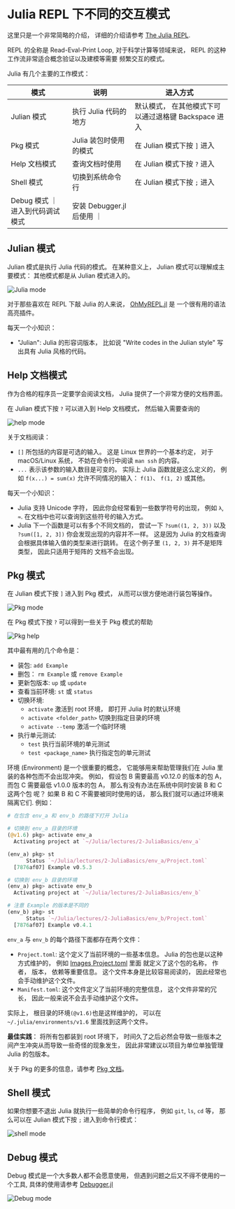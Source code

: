 # Julia REPL 下不同的交互模式

这里只是一个非常简略的介绍， 详细的介绍请参考 [The Julia REPL][Julia-REPL].

REPL 的全称是 Read-Eval-Print Loop, 对于科学计算等领域来说， REPL 的这种工作流非常适合概念验证以及建模等需要
频繁交互的模式。

Julia 有几个主要的工作模式：

| 模式 | 说明 | 进入方式 |
| --- | --- | --- |
| Julian 模式 | 执行 Julia 代码的地方 | 默认模式， 在其他模式下可以通过退格键 Backspace 进入 |
| Pkg 模式 | Julia 装包时使用的模式 | 在 Julian 模式下按 `]` 进入 |
| Help 文档模式 | 查询文档时使用 | 在 Julian 模式下按 `?` 进入 |
| Shell 模式 | 切换到系统命令行 | 在 Julian 模式下按 `;` 进入 |
| Debug 模式 ｜ 进入到代码调试模式 | 安装 Debugger.jl 后使用 ｜

## Julian 模式

Julian 模式是执行 Julia 代码的模式。 在某种意义上， Julian 模式可以理解成主要模式： 其他模式都是从 Julian 模式进入的。

![Julia mode](assets/julia_mode.png)

对于那些喜欢在 REPL 下敲 Julia 的人来说， [OhMyREPL.jl](https://github.com/KristofferC/OhMyREPL.jl) 是
一个很有用的语法高亮插件。

每天一个小知识：

- "Julian": Julia 的形容词版本， 比如说 "Write codes in the Julian style" 写出具有 Julia 风格的代码。

## Help 文档模式

作为合格的程序员一定要学会阅读文档， Julia 提供了一个非常方便的文档界面。

在 Julian 模式下按 `?` 可以进入到 Help 文档模式， 然后输入需要查询的

![help mode](assets/help_mode.png)

关于文档阅读：

- `[]` 所包括的内容是可选的输入。 这是 Linux 世界的一个基本约定， 对于 macOS/Linux 系统， 不妨在命令行中阅读 `man ssh` 的内容。
- `...` 表示该参数的输入数目是可变的。 
  实际上 Julia 函数就是这么定义的， 例如 `f(x...) = sum(x)` 允许不同情况的输入： `f(1)`、 `f(1, 2)` 或其他。

每天一个小知识：

- Julia 支持 Unicode 字符， 因此你会经常看到一些数学符号的出现， 例如 `λ`, `≈`. 在文档中也可以查询到这些符号的输入方式。
- Julia 下一个函数是可以有多个不同文档的， 尝试一下 `?sum((1, 2, 3))` 以及 `?sum([1, 2, 3])` 你会发现出现的内容并不一样。
  这是因为 Julia 的文档查询会根据具体输入值的类型来进行跳转。 在这个例子里 `(1, 2, 3)` 并不是矩阵类型， 因此只适用于矩阵的
  文档不会出现。

## Pkg 模式

在 Julian 模式下按 `]` 进入到 Pkg 模式， 从而可以很方便地进行装包等操作。

![Pkg mode](assets/pkg_mode.png)

在 Pkg 模式下按 `?` 可以得到一些关于 Pkg 模式的帮助

![Pkg help](assets/pkg_help.png)

其中最有用的几个命令是：

- 装包: `add Example`
- 删包： `rm Example` 或 `remove Example`
- 更新包版本: `up` 或 `update`
- 查看当前环境: `st` 或 `status`
- 切换环境:
  - `activate` 激活到 root 环境， 即打开 Julia 时的默认环境
  - `activate <folder_path>` 切换到指定目录的环境
  - `activate --temp` 激活一个临时环境
- 执行单元测试:
  - `test` 执行当前环境的单元测试
  - `test <package_name>` 执行指定包的单元测试

环境 (Environment) 是一个很重要的概念， 它能够用来帮助管理我们在 Julia 里装的各种包而不会出现冲突。 例如， 假设包 B
需要最高 v0.12.0 的版本的包 A， 而包 C 需要最低 v1.0.0 版本的包 A， 那么有没有办法在系统中同时安装 B 和 C 这两个包
呢？ 如果 B 和 C 不需要被同时使用的话， 那么我们就可以通过环境来隔离它们. 例如：

```julia
# 在包含 env_a 和 env_b 的路径下打开 Julia

# 切换到 env_a 目录的环境
(@v1.6) pkg> activate env_a
  Activating project at `~/Julia/lectures/2-JuliaBasics/env_a`

(env_a) pkg> st
      Status `~/Julia/lectures/2-JuliaBasics/env_a/Project.toml`
  [7876af07] Example v0.5.3

# 切换到 env_b 目录的环境
(env_a) pkg> activate env_b
  Activating project at `~/Julia/lectures/2-JuliaBasics/env_b`

# 注意 Example 的版本是不同的
(env_b) pkg> st
      Status `~/Julia/lectures/2-JuliaBasics/env_b/Project.toml`
  [7876af07] Example v0.4.1
```

`env_a` 与 `env_b` 的每个路径下面都存在两个文件：

- `Project.toml`: 这个定义了当前环境的一些基本信息。 Julia 的包也是以这种方式维护的， 
  例如 [Images Project.toml](https://github.com/JuliaImages/Images.jl/blob/master/Project.toml) 里面
  就定义了这个包的名称， 作者， 版本， 依赖等重要信息。 这个文件本身是比较容易阅读的， 因此经常也会手动维护这个文件。
- `Manifest.toml`: 这个文件定义了当前环境的完整信息， 这个文件非常的冗长， 因此一般来说不会去手动维护这个文件。

实际上， 根目录的环境`(@v1.6)`也是这样维护的， 可以在 `~/.julia/environments/v1.6` 里面找到这两个文件。

**最佳实践**： 将所有包都装到 root 环境下， 时间久了之后必然会导致一些版本之间产生冲突从而导致一些奇怪的现象发生， 
因此非常建议以项目为单位单独管理 Julia 的包版本。

关于 Pkg 的更多的信息，请参考 [Pkg 文档](https://pkgdocs.julialang.org/v1/)。

## Shell 模式

如果你想要不退出 Julia 就执行一些简单的命令行程序， 例如 `git`, `ls`, `cd` 等， 那么可以在 Julian 模式下按
`;` 进入到命令行模式：

![shell mode](assets/shell_mode.png)

## Debug 模式

Debug 模式是一个大多数人都不会愿意使用， 但遇到问题之后又不得不使用的一个工具, 具体的使用请参考 [Debugger.jl](https://github.com/JuliaDebug/Debugger.jl)

![Debug mode](assets/debug_mode.png)

<!-- URLs -->

[Julia-REPL]: https://docs.julialang.org/en/v1/stdlib/REPL/#The-Julia-REPL
